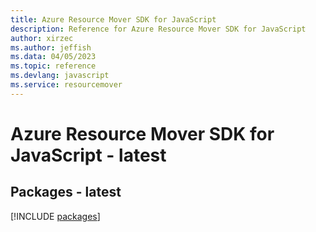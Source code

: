 ```yaml
---
title: Azure Resource Mover SDK for JavaScript
description: Reference for Azure Resource Mover SDK for JavaScript
author: xirzec
ms.author: jeffish
ms.data: 04/05/2023
ms.topic: reference
ms.devlang: javascript
ms.service: resourcemover
---
```

# Azure Resource Mover SDK for JavaScript - latest
## Packages - latest
[!INCLUDE [packages](resource-mover-index.md)]